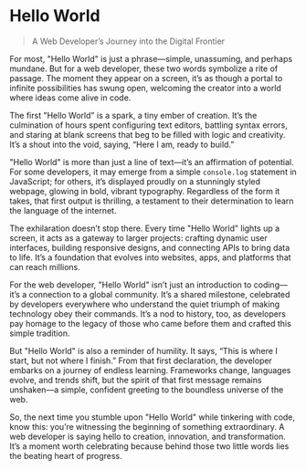 # Hello World
> A Web Developer’s Journey into the Digital Frontier

For most, "Hello World" is just a phrase—simple, unassuming, and perhaps mundane. But for a web developer, these two words symbolize a rite of passage. The moment they appear on a screen, it’s as though a portal to infinite possibilities has swung open, welcoming the creator into a world where ideas come alive in code.

The first "Hello World" is a spark, a tiny ember of creation. It’s the culmination of hours spent configuring text editors, battling syntax errors, and staring at blank screens that beg to be filled with logic and creativity. It’s a shout into the void, saying, “Here I am, ready to build.”

"Hello World" is more than just a line of text—it’s an affirmation of potential. For some developers, it may emerge from a simple `console.log` statement in JavaScript; for others, it’s displayed proudly on a stunningly styled webpage, glowing in bold, vibrant typography. Regardless of the form it takes, that first output is thrilling, a testament to their determination to learn the language of the internet.

The exhilaration doesn’t stop there. Every time "Hello World" lights up a screen, it acts as a gateway to larger projects: crafting dynamic user interfaces, building responsive designs, and connecting APIs to bring data to life. It’s a foundation that evolves into websites, apps, and platforms that can reach millions.

For the web developer, "Hello World" isn’t just an introduction to coding—it’s a connection to a global community. It’s a shared milestone, celebrated by developers everywhere who understand the quiet triumph of making technology obey their commands. It’s a nod to history, too, as developers pay homage to the legacy of those who came before them and crafted this simple tradition.

But "Hello World" is also a reminder of humility. It says, “This is where I start, but not where I finish.” From that first declaration, the developer embarks on a journey of endless learning. Frameworks change, languages evolve, and trends shift, but the spirit of that first message remains unshaken—a simple, confident greeting to the boundless universe of the web.

So, the next time you stumble upon "Hello World" while tinkering with code, know this: you’re witnessing the beginning of something extraordinary. A web developer is saying hello to creation, innovation, and transformation. It’s a moment worth celebrating because behind those two little words lies the beating heart of progress.
